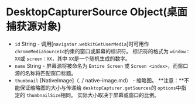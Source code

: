 # DesktopCapturerSource Object(桌面捕获源对象)

* `id` String  - 调用[`navigator.webkitGetUserMedia`]时可用作 `chromeMediaSourceId`约束的窗口或屏幕的标识符。
   标识符的格式为 `window：XX`或 `screen：XX`，其中 `XX`是一个随机生成的数字。
* `name` String  - 屏幕源将被命名为 `Entire Screen` 或 `Screen <index>`，而窗口源的名称将匹配窗口标题。
* `thumbnail` [NativeImage]（../ native-image.md） - 缩略图。
   **注意：**不能保证缩略图的大小与传递给 `desktopCapturer.getSources`的 `options`中指定的 `thumbnailSize`相同。
     实际大小取决于屏幕或窗口的比例。